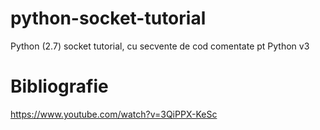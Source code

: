 # python-socket-tutorial
Python (2.7) socket tutorial, cu secvente de cod comentate pt Python v3




# Bibliografie

https://www.youtube.com/watch?v=3QiPPX-KeSc
